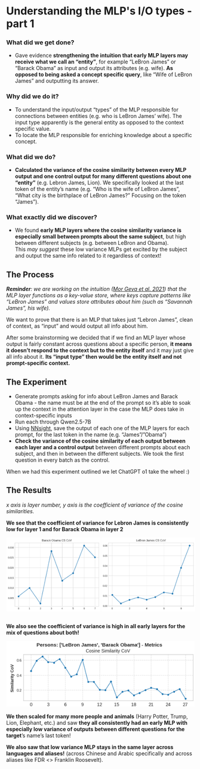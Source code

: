 # Understanding the MLP's I/O types - part 1

### What did we get done?

* Gave evidence **strengthening the intuition that early MLP layers may receive what we call an “entity”**, for example “LeBron James” or “Barack Obama” as input and output its attributes (e.g. wife). **As opposed to being asked a concept specific query**, like “Wife of LeBron James” and outputting its answer.

### Why did we do it? 

* To understand the input/output “types” of the MLP responsible for connections between entities (e.g. who is LeBron James’ wife). The input type apparently is the general entity as opposed to the context specific value.  
* To locate the MLP responsible for enriching knowledge about a specific concept.

### What did we do?

* **Calculated the variance of the cosine similarity between every MLP output and one control output for many different questions about one “entity”** (e.g. Lebron James, Lion). We specifically looked at the last token of the entity’s name (e.g. “Who is the wife of LeBron James”, “What city is the birthplace of LeBron James?” Focusing on the token “James”).

### What exactly did we discover?

* We found **early MLP layers where the cosine similarity variance is especially small between prompts about the same subject**, but high between different subjects (e.g. between LeBron and Obama).  
  This *may suggest* these low variance MLPs get excited by the subject and output the same info related to it regardless of context\!

## The Process

***Reminder**: we are working on the intuition ([Mor Geva et al. 2021](https://arxiv.org/abs/2012.14913)) that the MLP layer functions as a key-value store, where keys capture patterns like “LeBron James” and values store attributes about him (such as “Savannah James”, his wife).*

We want to prove that there is an MLP that takes just “Lebron James”, clean of context, as “input” and would output all info about him.  

After some brainstorming we decided that if we find an MLP layer whose output is fairly constant across questions about a specific person, **it means it doesn’t respond to the context but to the entity itself** and it may just give all info about it. **Its “input type” then would be the entity itself and not prompt-specific context.**

## The Experiment

* Generate prompts asking for info about LeBron James and Barack Obama \- the name must be at the end of the prompt so it’s able to soak up the context in the attention layer in the case the MLP does take in context-specific inputs  
* Run each through Qwen2.5-7B  
* Using [NNsight](http://nnsight.net), save the output of each one of the MLP layers for each prompt, for the last token in the name (e.g. “James”/”Obama”)  
* **Check the variance of the cosine similarity of each output between each layer and a control output** between different prompts about each subject, and then in between the different subjects. We took the first question in every batch as the control.

When we had this experiment outlined we let ChatGPT o1 take the wheel :) 

## The Results

<i>x axis is layer number, y axis is the coefficient of variance of the cosine similarities.</i>

**We see that the coefficient of variance for Lebron James is consistently low for layer 1 and for Barack Obama in layer 2**

<div style="display: flex; gap: 2px;">
  <img src="/first-post/obama.png" alt="Image 1" style="width: 50%; height: auto;">
  <img src="/first-post/lebron.png" alt="Image 2" style="width: 50%; height: auto;">
</div>

<br>

**We also see the coefficient of variance is high in all early layers for the mix of questions about both\!**  

![Lebron and Obama](/first-post/lebron_and_obama.png)

**We then scaled for many more people and animals** (Harry Potter, Trump, Lion, Elephant, etc.) and saw **they all consistently had an early MLP with especially low variance of outputs between different questions for the target**’s name’s last token\!  

**We also saw that low variance MLP stays in the same layer across languages and aliases\!** (across Chinese and Arabic specifically and across aliases like FDR \<\> Franklin Roosevelt).